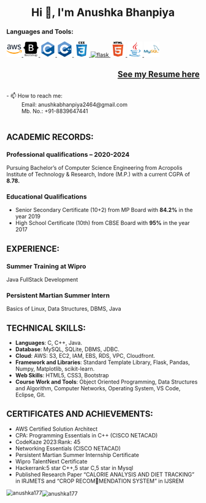 <h1 align="center">Hi 👋, I'm Anushka Bhanpiya</h1>
<h3 align="left">Languages and Tools:</h3>
<p align="left"> <a href="https://aws.amazon.com" target="_blank" rel="noreferrer"> <img src="https://raw.githubusercontent.com/devicons/devicon/master/icons/amazonwebservices/amazonwebservices-original-wordmark.svg" alt="aws" width="40" height="40"/> </a> <a href="https://getbootstrap.com" target="_blank" rel="noreferrer"> <img src="https://raw.githubusercontent.com/devicons/devicon/master/icons/bootstrap/bootstrap-plain-wordmark.svg" alt="bootstrap" width="40" height="40"/> </a> <a href="https://www.cprogramming.com/" target="_blank" rel="noreferrer"> <img src="https://raw.githubusercontent.com/devicons/devicon/master/icons/c/c-original.svg" alt="c" width="40" height="40"/> </a> <a href="https://www.w3schools.com/cpp/" target="_blank" rel="noreferrer"> <img src="https://raw.githubusercontent.com/devicons/devicon/master/icons/cplusplus/cplusplus-original.svg" alt="cplusplus" width="40" height="40"/> </a> <a href="https://www.w3schools.com/css/" target="_blank" rel="noreferrer"> <img src="https://raw.githubusercontent.com/devicons/devicon/master/icons/css3/css3-original-wordmark.svg" alt="css3" width="40" height="40"/> </a> <a href="https://flask.palletsprojects.com/" target="_blank" rel="noreferrer"> <img src="https://www.vectorlogo.zone/logos/pocoo_flask/pocoo_flask-icon.svg" alt="flask" width="40" height="40"/> </a> <a href="https://www.w3.org/html/" target="_blank" rel="noreferrer"> <img src="https://raw.githubusercontent.com/devicons/devicon/master/icons/html5/html5-original-wordmark.svg" alt="html5" width="40" height="40"/> </a> <a href="https://www.java.com" target="_blank" rel="noreferrer"> <img src="https://raw.githubusercontent.com/devicons/devicon/master/icons/java/java-original.svg" alt="java" width="40" height="40"/> </a> <a href="https://www.mysql.com/" target="_blank" rel="noreferrer"> <img src="https://raw.githubusercontent.com/devicons/devicon/master/icons/mysql/mysql-original-wordmark.svg" alt="mysql" width="40" height="40"/> </a> </p>
<h2 align = "right"><a href = "https://github.com/Anushka177/Anushka177/blob/main/Anushka's%20Resumee.pdf">See my Resume here</a></h2><br>
- 📫 How to reach me: 
        <br />&nbsp;&nbsp;&nbsp;&nbsp;&nbsp;&nbsp;&nbsp;&nbsp;&nbsp;&nbsp;Email: anushkabhanpiya2464@gmail.com 
        <br />&nbsp;&nbsp;&nbsp;&nbsp;&nbsp;&nbsp;&nbsp;&nbsp;&nbsp;&nbsp;Mb. No.: +91-8839647441<br /><br />

## ACADEMIC RECORDS:
<h3>Professional qualifications  – 2020-2024 </h3>
Pursuing Bachelor’s of Computer Science Engineering from Acropolis Institute of Technology & Research, Indore
(M.P.) with a current CGPA of <b>8.78.</b> <br>
<h3>Educational Qualifications</h3>
<ul>
    <li> Senior Secondary Certificate (10+2) from MP Board with <b>84.2%</b> in the year 2019</li>
    <li> High School Certificate (10th) from CBSE Board with <b>95%</b> in the year 2017</li>
</ul>

## EXPERIENCE:
<h3>Summer Training at Wipro</h3>
Java FullStack Development</b> <br>
<h3>Persistent Martian Summer Intern</h3>
Basics of Linux, Data Structures, DBMS, Java</b> <br>

## TECHNICAL SKILLS:
<ul>
  <li><b>Languages</b>: C, C++, Java.</li>
  <li><b>Database</b>: MySQL, SQLite, DBMS, JDBC.</li>
  <li><b>Cloud</b>: AWS: S3, EC2, IAM, EBS, RDS, VPC, Cloudfront.</li>
  <li><b>Framework and Libraries</b>: Standard Template Library, Flask, Pandas, Numpy, Matplotlib, scikit-learn.</li>
  <li><b>Web Skills</b>: HTML5, CSS3, Bootstrap</li>
  <li><b>Course Work and Tools</b>: Object Oriented Programming, Data Structures and Algorithm, Computer Networks, Operating System, VS Code, Eclipse, Git.
</li>
</ul>

## CERTIFICATES AND ACHIEVEMENTS:
<ul>
        <li>AWS Certified Solution Architect</li>
        <li>CPA: Programming Essentials in C++ (CISCO NETACAD)</li>
        <li>CodeKaze 2023:Rank: 45</li>
        <li>Networking Essentials (CISCO NETACAD)</li>
        <li>Persistent Martian Summer Internship Certificate</li>
        <li>Wipro TalentNext Certificate</li>
        <li>Hackerrank:5 star C++,5 star C,5 star in Mysql</li>
        <li> Published Research Paper “CALORIE ANALYSIS AND DIET TRACKING” in IRJMETS and “CROP RECOMMENDATION SYSTEM” in IJSREM</li>
</ul>
<p><img align="left" src="https://github-readme-stats.vercel.app/api/top-langs?username=anushka177&show_icons=true&locale=en&layout=compact" alt="anushka177" /></p>



<p><img align="center" src="https://github-readme-streak-stats.herokuapp.com/?user=anushka177&" alt="anushka177" /></p>
